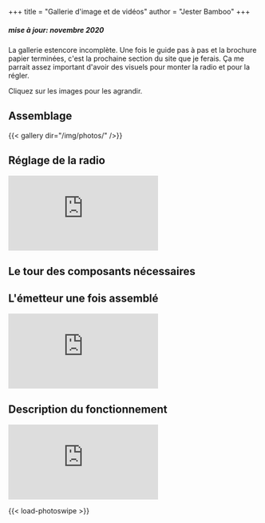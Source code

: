 +++
title = "Gallerie d'image et de vidéos"
author = "Jester Bamboo"
+++
##### mise à jour: novembre 2020

La gallerie estencore incomplète. Une fois le guide pas à pas et la brochure papier terminées, c'est la prochaine section du site que je ferais. Ça me parrait assez important d'avoir des visuels pour monter la radio et pour la régler.

Cliquez sur les images pour les agrandir.

## Assemblage

{{< gallery dir="/img/photos/" />}}

## Réglage de la radio
<iframe sandbox="allow-same-origin allow-scripts allow-popups" src="https://peertube.uno/videos/embed/10a47df6-243e-4f6d-8b4c-660a3025f8e6" frameborder="0" allowfullscreen></iframe>

## Le tour des composants nécessaires

## L'émetteur une fois assemblé
<iframe sandbox="allow-same-origin allow-scripts allow-popups" src="https://peertube.uno/videos/embed/21a9179a-3c6c-4f99-9f35-93aca12450d4" frameborder="0" allowfullscreen></iframe>

## Description du fonctionnement
<iframe sandbox="allow-same-origin allow-scripts allow-popups" src="https://peertube.uno/videos/embed/b675a4e2-a1d7-4cb5-ae88-2c21d02df06a" frameborder="0" allowfullscreen></iframe>

{{< load-photoswipe >}}
